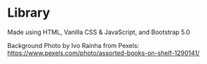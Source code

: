 # Library

Made using HTML, Vanilla CSS & JavaScript, and Bootstrap 5.0

Background Photo by Ivo Rainha from Pexels: https://www.pexels.com/photo/assorted-books-on-shelf-1290141/


